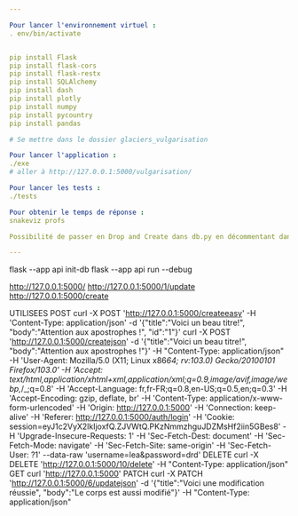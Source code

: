 ```yaml
---

Pour lancer l'environnement virtuel :
. env/bin/activate


pip install Flask
pip install flask-cors
pip install flask-restx
pip install SQLAlchemy
pip install dash
pip install plotly
pip install numpy
pip install pycountry
pip install pandas

# Se mettre dans le dossier glaciers_vulgarisation

Pour lancer l'application :
./exe
# aller à http://127.0.0.1:5000/vulgarisation/

Pour lancer les tests :
./tests

Pour obtenir le temps de réponse :
snakeviz profs

Possibilité de passer en Drop and Create dans db.py en décommentant dans init_db_command

---
```


flask --app api init-db
flask --app api run --debug

http://127.0.0.1:5000/
http://127.0.0.1:5000/1/update
http://127.0.0.1:5000/create


UTILISEES
POST
curl -X POST 'http://127.0.0.1:5000/createeasy' -H 'Content-Type: application/json' -d '{"title":"Voici un beau titre!", "body":"Attention aux apostrophes !", "id":"1"}'
curl -X POST 'http://127.0.0.1:5000/createjson' -d '{"title":"Voici un beau titre!", "body":"Attention aux apostrophes !"}' -H "Content-Type: application/json" -H 'User-Agent: Mozilla/5.0 (X11; Linux x86*64; rv:103.0) Gecko/20100101 Firefox/103.0' -H 'Accept: text/html,application/xhtml+xml,application/xml;q=0.9,image/avif,image/webp,*/\_;q=0.8' -H 'Accept-Language: fr,fr-FR;q=0.8,en-US;q=0.5,en;q=0.3' -H 'Accept-Encoding: gzip, deflate, br' -H 'Content-Type: application/x-www-form-urlencoded' -H 'Origin: http://127.0.0.1:5000' -H 'Connection: keep-alive' -H 'Referer: http://127.0.0.1:5000/auth/login' -H 'Cookie: session=eyJ1c2VyX2lkIjoxfQ.ZJVWtQ.PKzNmmzhguJDZMsHf2iin5GBes8' -H 'Upgrade-Insecure-Requests: 1' -H 'Sec-Fetch-Dest: document' -H 'Sec-Fetch-Mode: navigate' -H 'Sec-Fetch-Site: same-origin' -H 'Sec-Fetch-User: ?1' --data-raw 'username=lea&password=drd'
DELETE
curl -X DELETE 'http://127.0.0.1:5000/10/delete' -H "Content-Type: application/json"
GET
curl 'http://127.0.0.1:5000'
PATCH
curl -X PATCH 'http://127.0.0.1:5000/6/updatejson' -d '{"title":"Voici une modification réussie", "body":"Le corps est aussi modifié"}' -H "Content-Type: application/json"
